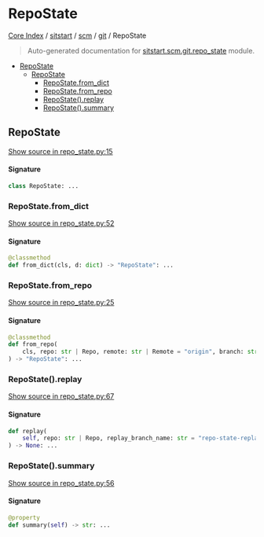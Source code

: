 # RepoState

[Core Index](../../../README.md#core-index) / [sitstart](../../index.md#sitstart) / [scm](../index.md#scm) / [git](./index.md#git) / RepoState

> Auto-generated documentation for [sitstart.scm.git.repo_state](../../../../python/sitstart/scm/git/repo_state.py) module.

- [RepoState](#repostate)
  - [RepoState](#repostate-1)
    - [RepoState.from_dict](#repostatefrom_dict)
    - [RepoState.from_repo](#repostatefrom_repo)
    - [RepoState().replay](#repostate()replay)
    - [RepoState().summary](#repostate()summary)

## RepoState

[Show source in repo_state.py:15](../../../../python/sitstart/scm/git/repo_state.py#L15)

#### Signature

```python
class RepoState: ...
```

### RepoState.from_dict

[Show source in repo_state.py:52](../../../../python/sitstart/scm/git/repo_state.py#L52)

#### Signature

```python
@classmethod
def from_dict(cls, d: dict) -> "RepoState": ...
```

### RepoState.from_repo

[Show source in repo_state.py:25](../../../../python/sitstart/scm/git/repo_state.py#L25)

#### Signature

```python
@classmethod
def from_repo(
    cls, repo: str | Repo, remote: str | Remote = "origin", branch: str = "main"
) -> "RepoState": ...
```

### RepoState().replay

[Show source in repo_state.py:67](../../../../python/sitstart/scm/git/repo_state.py#L67)

#### Signature

```python
def replay(
    self, repo: str | Repo, replay_branch_name: str = "repo-state-replay"
) -> None: ...
```

### RepoState().summary

[Show source in repo_state.py:56](../../../../python/sitstart/scm/git/repo_state.py#L56)

#### Signature

```python
@property
def summary(self) -> str: ...
```
